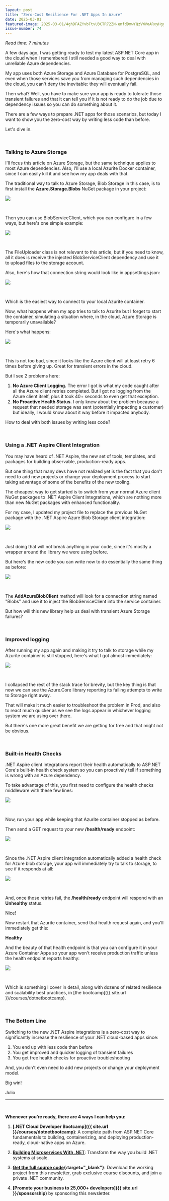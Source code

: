 ```yaml
---
layout: post
title: "Zero-Cost Resilience For .NET Apps In Azure"
date: 2025-03-01
featured-image: 2025-03-01/4ghDFAZYvbFtvU3CTR72ZN-enfdDmwYQzVWVoARxyHggr.jpeg
issue-number: 74
---
```


*Read time: 7 minutes*
​

A few days ago, I was getting ready to test my latest ASP.NET Core app in the cloud when I remembered I still needed a good way to deal with unreliable Azure dependencies.

My app uses both Azure Storage and Azure Database for PostgreSQL, and even when those services save you from managing such dependencies in the cloud, you can't deny the inevitable: they will eventually fail.

Then what? Well, you have to make sure your app is ready to tolerate those transient failures and that it can tell you if it is not ready to do the job due to dependency issues so you can do something about it.

There are a few ways to prepare .NET apps for those scenarios, but today I want to show you the zero-cost way by writing less code than before.

Let's dive in.

​

### **Talking to Azure Storage**
I'll focus this article on Azure Storage, but the same technique applies to most Azure dependencies. Also, I'll use a local Azurite Docker container, since I can easily kill it and see how my app deals with that.

The traditional way to talk to Azure Storage, Blob Storage in this case, is to first install the **Azure.Storage.Blobs** NuGet package in your project:


![](/assets/images/2025-03-01/4ghDFAZYvbFtvU3CTR72ZN-gfVnnLc9a7V31hbBNXNrS.jpeg)

​

Then you can use BlobServiceClient, which you can configure in a few ways, but here's one simple example:


![](/assets/images/2025-03-01/4ghDFAZYvbFtvU3CTR72ZN-aJqgsfM7SMGfA7QaZxM5M4.jpeg)

​

The FileUploader class is not relevant to this article, but if you need to know, all it does is receive the injected BlobServiceClient dependency and use it to upload files to the storage account.

Also, here's how that connection string would look like in appsettings.json:


![](/assets/images/2025-03-01/4ghDFAZYvbFtvU3CTR72ZN-Pfmq7UiMEkgEjuWZF5CUn.jpeg)

​

Which is the easiest way to connect to your local Azurite container.

Now, what happens when my app tries to talk to Azurite but I forget to start the container, simulating a situation where, in the cloud, Azure Storage is temporarily unavailable?

Here's what happens:


![](/assets/images/2025-03-01/4ghDFAZYvbFtvU3CTR72ZN-8ymgqmj2RkQNoFCKJUyJW7.jpeg)

​

This is not too bad, since it looks like the Azure client will at least retry 6 times before giving up. Great for transient errors in the cloud.

But I see 2 problems here:

1.  <span>**No Azure Client Logging.** The error I got is what my code caught after all the Azure client retries completed. But I got no logging from the Azure client itself, plus it took 40+ seconds to even get that exception. </span>
2.  <span>**No Proactive Health Status.** I only knew about the problem because a request that needed storage was sent (potentially impacting a customer) but ideally, I would know about it way before it impacted anybody.</span>

How to deal with both issues by writing less code?

​

### **Using a .NET Aspire Client Integration**
You may have heard of .NET Aspire, the new set of tools, templates, and packages for building observable, production-ready apps.

But one thing that many devs have not realized yet is the fact that you don't need to add new projects or change your deployment process to start taking advantage of some of the benefits of the new tooling.

The cheapest way to get started is to switch from your normal Azure client NuGet packages to .NET Aspire Client Integrations, which are nothing more than new NuGet packages with enhanced functionality.

For my case, I updated my project file to replace the previous NuGet package with the .NET Aspire Azure Blob Storage client integration:


![](/assets/images/2025-03-01/4ghDFAZYvbFtvU3CTR72ZN-xwHLCpGvrB6wL8iHoRufMg.jpeg)

​

Just doing that will not break anything in your code, since it's mostly a wrapper around the library we were using before.

But here's the new code you can write now to do essentially the same thing as before:


![](/assets/images/2025-03-01/4ghDFAZYvbFtvU3CTR72ZN-9HHh6QzCi6fVHFrQzjic4n.jpeg)

​

The **AddAzureBlobClient** method will look for a connection string named "Blobs" and use it to inject the BlobServiceClient into the service container.

But how will this new library help us deal with transient Azure Storage failures?

​

### **Improved logging**
After running my app again and making it try to talk to storage while my Azurite container is still stopped, here's what I got almost immediately:


![](/assets/images/2025-03-01/4ghDFAZYvbFtvU3CTR72ZN-3dVdGRetQTa3bEJAuGRAUS.jpeg)

​

I collapsed the rest of the stack trace for brevity, but the key thing is that now we can see the Azure.Core library reporting its failing attempts to write to Storage right away.

That will make it much easier to troubleshoot the problem in Prod, and also to react much quicker as we see the logs appear in whichever logging system we are using over there.

But there's one more great benefit we are getting for free and that might not be obvious.

​

### **Built-in Health Checks**
.NET Aspire client integrations report their health automatically to ASP.NET Core's built-in health check system so you can proactively tell if something is wrong with an Azure dependency.

To take advantage of this, you first need to configure the health checks middleware with these few lines:


![](/assets/images/2025-03-01/4ghDFAZYvbFtvU3CTR72ZN-3Ynhh3qC1XLjww1CoegnWE.jpeg)

​

Now, run your app while keeping that Azurite container stopped as before.

Then send a GET request to your new **/health/ready** endpoint:


![](/assets/images/2025-03-01/4ghDFAZYvbFtvU3CTR72ZN-5SRMZdk99pCFrWZqCoQpFt.jpeg)

​

Since the .NET Aspire client integration automatically added a health check for Azure blob storage, your app will immediately try to talk to storage, to see if it responds at all:


![](/assets/images/2025-03-01/4ghDFAZYvbFtvU3CTR72ZN-cgjqveDrGXww5La9Gwv5xa.jpeg)

​

And, once those retries fail, the **/health/ready** endpoint will respond with an **Unhealthy** status.

Nice!

Now restart that Azurite container, send that health request again, and you'll immediately get this:

**Healthy**

And the beauty of that health endpoint is that you can configure it in your Azure Container Apps so your app won't receive production traffic unless the health endpoint reports healthy:


![](/assets/images/2025-03-01/4ghDFAZYvbFtvU3CTR72ZN-enfdDmwYQzVWVoARxyHggr.jpeg)

​

Which is something I cover in detail, along with dozens of related resilience and scalability best practices, in [the bootcamp]({{ site.url }}/courses/dotnetbootcamp).

​

### **The Bottom Line**
Switching to the new .NET Aspire integrations is a zero-cost way to significantly increase the resilience of your .NET cloud-based apps since:

1.  <span>You end up with less code than before</span>
2.  <span>You get improved and quicker logging of transient failures</span>
3.  <span>You get free health checks for proactive troubleshooting</span>

And, you don't even need to add new projects or change your deployment model.

Big win!

Julio

---


<br/>


**Whenever you’re ready, there are 4 ways I can help you:**

1. **[.NET Cloud Developer Bootcamp]({{ site.url }}/courses/dotnetbootcamp)**: A complete path from ASP.NET Core fundamentals to building, containerizing, and deploying production-ready, cloud-native apps on Azure.

2. **​[Building Microservices With .NET](https://dotnetmicroservices.com)**: Transform the way you build .NET systems at scale.

3. **​[​Get the full source code](https://www.patreon.com/juliocasal){:target="_blank"}**: Download the working project from this newsletter, grab exclusive course discounts, and join a private .NET community.

4. **[Promote your business to 25,000+ developers]({{ site.url }}/sponsorship)** by sponsoring this newsletter.
